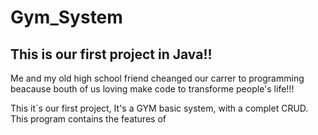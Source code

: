 # Gym_System


## This is our first project in Java!!
  Me and my old high school friend cheanged our carrer to programming beacause bouth of us loving make code to transforme people's life!!!
  
  This it´s our first project, It's a GYM basic system, with a complet CRUD.
  This program contains the features of 
